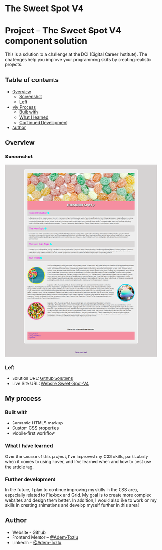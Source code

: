 # The Sweet Spot V4

# Project – The Sweet Spot V4 component solution

This is a solution to a challenge at the DCI (Digital Career Institute). The challenges help you improve your programming skills by creating realistic projects.

## Table of contents

- [Overview](#Overview)
  - [Screenshot](#screenshot)
  - [Left](#left)
- [My Process](#my-process)
  - [Built with](#built-with)
  - [What I learned](#what-i-learned)
  - [Continued Development](#continued-development)
- [Author](#Author)



## Overview

### Screenshot

![Screenshot](images/mobile-sweet-spot-v4.png)

### Left

- Solution URL: [Github Solutions](https://github.com/Adem-Tozlu/Project-Sweet-Spot-V4)
- Live Site URL: [Website Sweet-Spot-V4](https://project-sweet-spot-v4.vercel.app/)

## My process

### Built with

- Semantic HTML5 markup
- Custom CSS properties
- Mobile-first workflow


### What I have learned


Over the course of this project, I've improved my CSS skills, particularly when it comes to using hover, and I've learned when and how to best use the article tag.


### Further development

In the future, I plan to continue improving my skills in the CSS area, especially related to Flexbox and Grid. My goal is to create more complex websites and design them better. In addition, I would also like to work on my skills in creating animations and develop myself further in this area!


## Author

- Website - [Github](https://github.com/Adem-Tozlu)
- Frontend Mentor – [@Adem-Tozlu](https://www.frontendmentor.io/profile/Adem-Tozlu)
- Linkedin - [@Adem-Tozlu](https://www.linkedin.com/in/adem-tozlu)